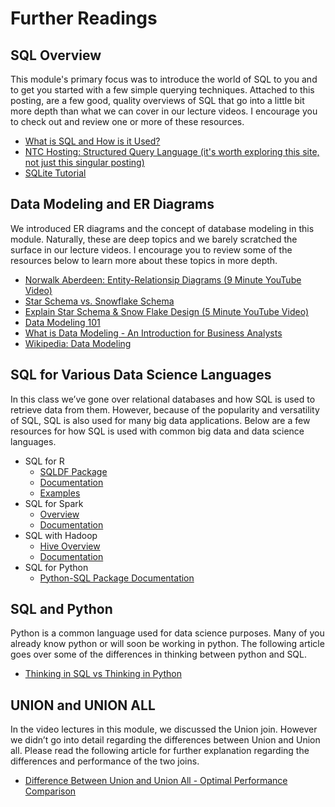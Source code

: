 # Further Readings

##  SQL Overview

This module's primary focus was to introduce the world of SQL to you and to get you started with a few simple querying techniques. Attached to this posting, are a few good, quality overviews of SQL that go into a little bit more depth than what we can cover in our lecture videos. I encourage you to check out and review one or more of these resources.

- [What is SQL and How is it Used?](https://www.thebalancecareers.com/what-is-sql-and-uses-2071909)
- [NTC Hosting: Structured Query Language (it's worth exploring this site, not just this singular posting)](https://www.ntchosting.com/encyclopedia/databases/structured-query-language/)
- [SQLite Tutorial](https://www.tutorialspoint.com/sqlite/index.htm)

## Data Modeling and ER Diagrams

We introduced ER diagrams and the concept of database modeling in this module. Naturally, these are deep topics and we barely scratched the surface in our lecture videos. I encourage you to review some of the resources below to learn more about these topics in more depth.

- [Norwalk Aberdeen: Entity-Relationsip Diagrams (9 Minute YouTube Video)](https://www.youtube.com/watch?v=c0_9Y8QAstg)
- [Star Schema vs. Snowflake Schema](http://www.vertabelo.com/blog/technical-articles/data-warehouse-modeling-star-schema-vs-snowflake-schema)
- [Explain Star Schema & Snow Flake Design (5 Minute YouTube Video)](https://www.youtube.com/watch?v=KUwOcip7Zzc)
- [Data Modeling 101](http://www.agiledata.org/essays/dataModeling101.html)
- [What is Data Modeling - An Introduction for Business Analysts](http://business-analysis-excellence.com/what-is-data-modeling/)
- [Wikipedia: Data Modeling](https://www.wikiwand.com/en/Data_modeling)

## SQL for Various Data Science Languages

In this class we’ve gone over relational databases and how SQL is used to retrieve data from them. However, because of the popularity and versatility of SQL, SQL is also used for many big data applications. Below are a few resources for how SQL is used with common big data and data science languages.

- SQL for R
  - [SQLDF Package](https://cran.r-project.org/web/packages/sqldf/index.html)
  - [Documentation](https://cran.r-project.org/web/packages/sqldf/sqldf.pdf)
  - [Examples](https://www.r-bloggers.com/manipulating-data-frames-using-sqldf-a-brief-overview/)
- SQL for Spark
  - [Overview](https://spark.apache.org/docs/latest/sql-programming-guide.html#overview)
  - [Documentation](https://spark.apache.org/docs/latest/sql-programming-guide.html)
- SQL with Hadoop
  - [Hive Overview](https://hive.apache.org/)
  - [Documentation](https://cwiki.apache.org/confluence/display/Hive/LanguageManual)
- SQL for Python
  - [Python-SQL Package Documentation](https://pypi.python.org/pypi/python-sql)

## SQL and Python

Python is a common language used for data science purposes. Many of you already know python or will soon be working in python. The following article goes over some of the differences in thinking between python and SQL.

- [Thinking in SQL vs Thinking in Python](https://blog.modeanalytics.com/learning-python-sql/)

## UNION and UNION ALL

In the video lectures in this module, we discussed the Union join. However we didn’t go into detail regarding the differences between Union and Union all. Please read the following article for further explanation regarding the differences and performance of the two joins.

- [Difference Between Union and Union All - Optimal Performance Comparison](https://blog.sqlauthority.com/2009/03/11/sql-server-difference-between-union-vs-union-all-optimal-performance-comparison/)